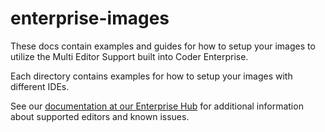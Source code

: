 # enterprise-images

These docs contain examples and guides for how to setup your images to utilize
the Multi Editor Support built into Coder Enterprise.

Each directory contains examples for how to setup your images
with different IDEs.

See our [documentation at our Enterprise Hub](https://enterprise.coder.com/docs/multi-editor) for additional information
about supported editors and known issues.
